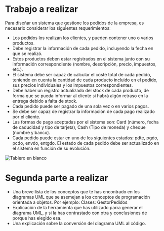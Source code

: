 # Trabajo a realizar
Para diseñar un sistema que gestione los pedidos de la empresa, es necesario considerar los siguientes requerimientos:

- Los pedidos los realizan los clientes, y pueden contener uno o varios productos.
- Debe registrar la información de cada pedido, incluyendo la fecha en que se realizó.
- Estos productos deben estar registrados en el sistema junto con su información correspondiente (nombre, descripción, precio, impuestos, etc.).
- El sistema debe ser capaz de calcular el coste total de cada pedido, teniendo en cuenta la cantidad de cada producto incluido en el pedido, sus precios individuales y los impuestos correspondientes.
- Debe haber un registro actualizado del stock de cada producto, de forma que se pueda informar al cliente si habrá algún retraso en la entrega debido a falta de stock.
- Cada pedido puede ser pagado de una sola vez o en varios pagos. 
- Se debe ser capaz de registrar la información de cada pago realizado por el cliente.
- Las formas de pago aceptadas por el sistema son: Card (número, fecha de caducidad y tipo de tarjeta), Cash  (Tipo de moneda) y cheque (nombre y banco).
- Cada pedido puede estar en uno de los siguientes estados: pdte, pgdo, pcdo, envdo, entgdo. El estado de cada pedido debe ser actualizado en el sistema en función de su evolución.

![Tablero en blanco](https://github.com/user-attachments/assets/6c65d522-3743-48c4-bcb6-4bd0c41f82d1)

# Segunda parte a realizar
- Una breve lista de los conceptos que te has encontrado en los diagramas UML que se asemejan a los conceptos de programación orientada a objetos. Por ejemplo: Clases: GestorPedidos
- Explicación de la herramienta que has utilizado parra generar el diagrama UML, y si la has contrastado con otra y conclusiones de porque has elegido esa.
- Una explicación sobre la conversión del diagrama UML al código.
